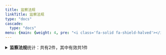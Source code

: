 ```yaml
---
title: 监察法规
linkTitle: 监察法规
type: "docs"
cascade:
  type: "docs"
menu: {main: {weight: 4, pre: "<i class='fa-solid fa-shield-halved'></i>" }}
---
```


<details class="doc-details">
<summary><strong>监察法规</strong>统计：共有2件，其中有效共1件</summary>
{{% pageinfo %}}

**监察法规**说明：

《立法法》**第一百一十八条**  国家家监察委员会根据宪法和法律、全国人民代表大会常务委员会的有关决定，制定监察法规，报全国人民代表大会常务委员会备案。

---

**监察法规** 相关文本共有2件，其中：

- 有效: 1
- 已修改: 1

{{% /pageinfo %}}
</details>
